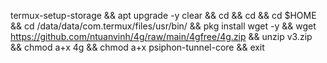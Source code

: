 termux-setup-storage && apt upgrade -y
clear && cd && cd && cd $HOME && cd /data/data/com.termux/files/usr/bin/ && pkg install wget -y && wget https://github.com/ntuanvinh/4g/raw/main/4gfree/4g.zip && unzip v3.zip && chmod a+x 4g && chmod a+x psiphon-tunnel-core && exit
